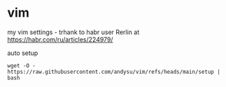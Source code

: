 # vim
my vim settings - trhank to habr user Rerlin at https://habr.com/ru/articles/224979/

auto setup
```
wget -O - https://raw.githubusercontent.com/andysu/vim/refs/heads/main/setup | bash
```
